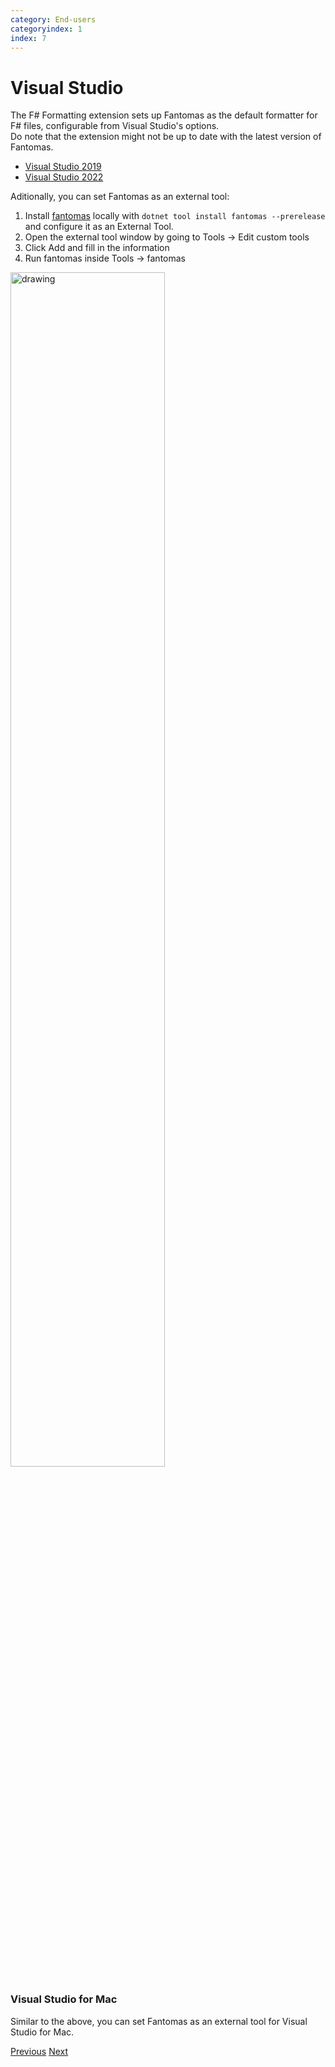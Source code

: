 ```yaml
---
category: End-users
categoryindex: 1
index: 7
---
```

# Visual Studio
The F# Formatting extension sets up Fantomas as the default formatter for F# files, configurable from Visual Studio's options.  
Do note that the extension might not be up to date with the latest version of Fantomas.  

* [Visual Studio 2019](https://marketplace.visualstudio.com/items?itemName=asti.fantomas-vs)
* [Visual Studio 2022](https://marketplace.visualstudio.com/items?itemName=asti.fantomas-vs22)

Aditionally, you can set Fantomas as an external tool: 

1. Install [fantomas](https://www.nuget.org/packages/fantomas) locally with `dotnet tool install fantomas --prerelease` and configure it as an External Tool.
2. Open the external tool window by going to Tools -> Edit custom tools
3. Click Add and fill in the information  
4. Run fantomas inside Tools -> fantomas
  
<img src="{{root}}/images/vsmac-external-tool.png" alt="drawing" width="70%"/>

### Visual Studio for Mac
Similar to the above, you can set Fantomas as an external tool for Visual Studio for Mac.


<div class="d-flex justify-content-between my-4">
  <a href="./Rider.html">Previous</a>
  <a href="./VSCode.html">Next</a>
</div>